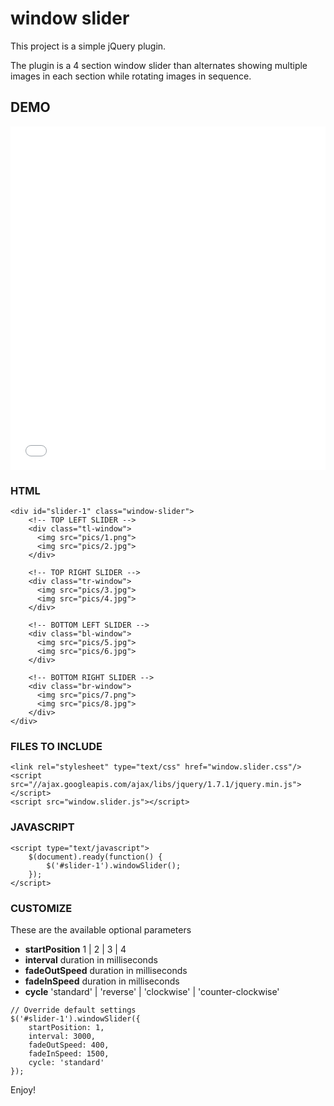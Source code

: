 # window slider

This project is a simple jQuery plugin.

The plugin is a 4 section window slider than alternates showing multiple images in each section while rotating images in sequence.

## DEMO
<iframe style="border: 0; height: 550px; width: 100%;" src="//windowslider.ajdrafts.com/"></iframe>

### HTML
```
<div id="slider-1" class="window-slider">
    <!-- TOP LEFT SLIDER -->
    <div class="tl-window">
      <img src="pics/1.png">
      <img src="pics/2.jpg">
    </div>
    
    <!-- TOP RIGHT SLIDER -->
    <div class="tr-window">
      <img src="pics/3.jpg">
      <img src="pics/4.jpg">
    </div>
    
    <!-- BOTTOM LEFT SLIDER -->
    <div class="bl-window">
      <img src="pics/5.jpg">
      <img src="pics/6.jpg">
    </div>
    
    <!-- BOTTOM RIGHT SLIDER -->
    <div class="br-window">
      <img src="pics/7.png">
      <img src="pics/8.jpg">
    </div>
</div>
```
### FILES TO INCLUDE
```
<link rel="stylesheet" type="text/css" href="window.slider.css"/>
<script src="//ajax.googleapis.com/ajax/libs/jquery/1.7.1/jquery.min.js"></script>
<script src="window.slider.js"></script>
```
### JAVASCRIPT
```
<script type="text/javascript">
    $(document).ready(function() {
        $('#slider-1').windowSlider();
    }); 
</script>
```
### CUSTOMIZE
These are the available optional parameters
* **startPosition** 1 | 2 | 3 | 4
* **interval** duration in milliseconds
* **fadeOutSpeed** duration in milliseconds
* **fadeInSpeed** duration in milliseconds
* **cycle** 'standard' | 'reverse' | 'clockwise' | 'counter-clockwise'

```
// Override default settings
$('#slider-1').windowSlider({
    startPosition: 1,
    interval: 3000,
    fadeOutSpeed: 400,
    fadeInSpeed: 1500,
    cycle: 'standard'
});
```
Enjoy!